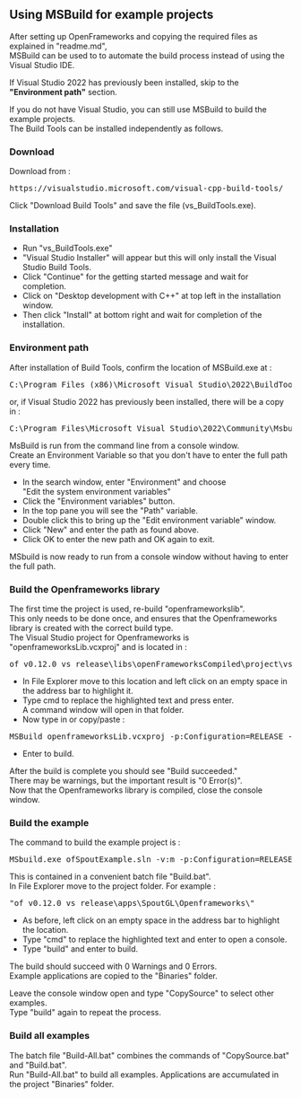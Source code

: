 ## Using MSBuild for example projects

After setting up OpenFrameworks and copying the required files as explained in "readme.md",\
MSBuild can be used to to automate the build process instead of using the Visual Studio IDE.

If Visual Studio 2022 has previously been installed, skip to the <b>"Environment path"</b> section.

If you do not have Visual Studio, you can still use MSBuild to build the example projects.\
The Build Tools can be installed independently as follows.

### Download

Download from :
<pre>https://visualstudio.microsoft.com/visual-cpp-build-tools/</pre>
Click "Download Build Tools" and save the file (vs_BuildTools.exe).

### Installation

- Run "vs_BuildTools.exe"
- "Visual Studio Installer" will appear but this will only install the Visual Studio Build Tools.
- Click "Continue" for the getting started message and wait for completion.
- Click on "Desktop development with C++" at top left in the installation window.
- Then click "Install" at bottom right and wait for completion of the installation.

### Environment path

After installation of Build Tools, confirm the location of MSBuild.exe at :
<pre>C:\Program Files (x86)\Microsoft Visual Studio\2022\BuildTools\MSBuild\Current\Bin</pre>
or, if Visual Studio 2022 has previously been installed, there will be a copy in :
<pre>C:\Program Files\Microsoft Visual Studio\2022\Community\Msbuild\Current\Bin</pre>
MsBuild is run from the command line from a console window.\
Create an Environment Variable so that you don't have to enter the full path every time.

- In the search window, enter "Environment" and choose<br>"Edit the system environment variables"
- Click the "Environment variables" button.
- In the top pane you will see the "Path" variable.
- Double click this to bring up the "Edit environment variable" window.
- Click "New" and enter the path as found above.
- Click OK to enter the new path and OK again to exit.

MSbuild is now ready to run from a console window without having to enter the full path.

### Build the Openframeworks library

The first time the project is used, re-build "openframeworkslib".\
This only needs to be done once, and ensures that the Openframeworks library is created with the correct build type.\
The Visual Studio project for Openframeworks is "openframeworksLib.vcxproj" and is located in :

<pre>of_v0.12.0_vs_release\libs\openFrameworksCompiled\project\vs\</pre>

- In File Explorer move to this location and left click on an empty space in the address bar to highlight it.
- Type cmd to replace the highlighted text and press enter.<br>
A command window will open in that folder.
- Now type in or copy/paste :

<pre>MSBuild openframeworksLib.vcxproj -p:Configuration=RELEASE -p:Platform=x64</pre>

- Enter to build.

After the build is complete you should see "Build succeeded."\
There may be warnings, but the important result is "0 Error(s)".\
Now that the Openframeworks library is compiled, close the console window.

### Build the example

The command to build the example project is :

<pre>MSbuild.exe ofSpoutExample.sln -v:m -p:Configuration=RELEASE -p:Platform=x64</pre>

This is contained in a convenient batch file "Build.bat".\
In File Explorer move to the project folder. For example :

<pre>"of_v0.12.0_vs_release\apps\SpoutGL\Openframeworks\"</pre>

- As before, left click on an empty space in the address bar to highlight the location.
- Type "cmd" to replace the highlighted text and enter to open a console.
- Type "build" and enter to build.

The build should succeed with 0 Warnings and 0 Errors.\
Example applications are copied to the "Binaries" folder.

Leave the console window open and type "CopySource" to select other examples.\
Type "build" again to repeat the process.

### Build all examples

The batch file "Build-All.bat" combines the commands of "CopySource.bat" and "Build.bat".\
Run "Build-All.bat" to build all examples.
Applications are accumulated in the project "Binaries" folder.






